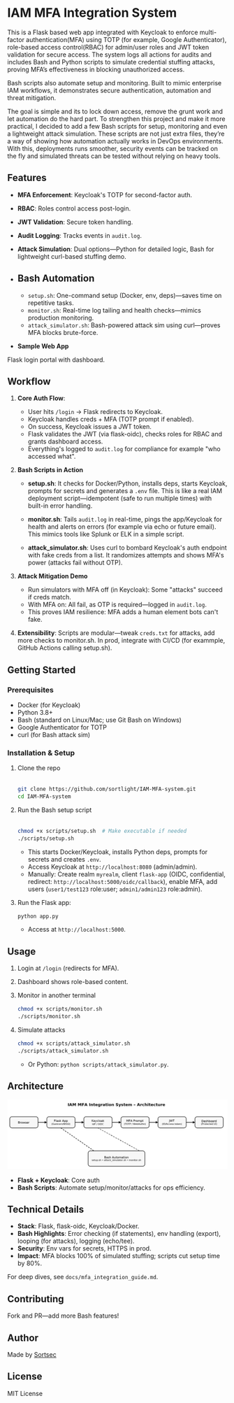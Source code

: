 # IAM MFA Integration System

This is a Flask based web app integrated with Keycloak to enforce multi-factor authentication(MFA) using TOTP (for example, Google Authenticator), role-based access control(RBAC) for admin/user roles and JWT token validation for secure access. The system logs all actions for audits and includes Bash and Python scripts to simulate credential stuffing attacks, proving MFA’s effectiveness in blocking unauthorized access. 

Bash scripts also automate setup and monitoring. Built to mimic enterprise IAM workflows, it demonstrates secure authentication, automation and threat mitigation. 


The goal is simple and its to lock down access, remove the grunt work and let automation do the hard part.
To strengthen this project and make it more practical, I decided to add a few Bash scripts for setup, monitoring and even a lightweight attack simulation. These scripts are not just extra files, they’re a way of showing how automation actually works in DevOps environments. With this, deployments runs smoother, security events can be tracked on the fly and simulated threats can be tested without relying on heavy tools.

## Features

- **MFA Enforcement**: Keycloak's TOTP for second-factor auth.
- **RBAC**: Roles control access post-login.
- **JWT Validation**: Secure token handling.
- **Audit Logging**: Tracks events in `audit.log`.
- **Attack Simulation**: Dual options—Python for detailed logic, Bash for lightweight curl-based stuffing demo.

- ## Bash Automation
  - `setup.sh`: One-command setup (Docker, env, deps)—saves time on repetitive tasks.
  - `monitor.sh`: Real-time log tailing and health checks—mimics production monitoring.
  - `attack_simulator.sh`: Bash-powered attack sim using curl—proves MFA blocks brute-force.

- **Sample Web App**

 Flask login portal with dashboard.

## Workflow

1. **Core Auth Flow**:

   - User hits `/login` → Flask redirects to Keycloak.
   - Keycloak handles creds + MFA (TOTP prompt if enabled).
   - On success, Keycloak issues a JWT token.
   - Flask validates the JWT (via flask-oidc), checks roles for RBAC and grants dashboard access.
   - Everything's logged to `audit.log` for compliance for example  "who accessed what".

2. **Bash Scripts in Action** 

   - **setup.sh**: It checks for Docker/Python, installs deps, starts Keycloak, prompts for secrets and generates a `.env` file. This is like a real IAM deployment script—idempotent (safe to run multiple times) with built-in error handling. 

   - **monitor.sh**: Tails `audit.log` in real-time, pings the app/Keycloak for health and alerts on errors (for example via echo or future email). This mimics tools like Splunk or ELK in a simple script.

   - **attack_simulator.sh**: Uses curl to bombard Keycloak's auth endpoint with fake creds from a list. It randomizes attempts and shows MFA's power (attacks fail without OTP). 

3. **Attack Mitigation Demo**

   - Run simulators with MFA off (in Keycloak): Some "attacks" succeed if creds match.
   - With MFA on: All fail, as OTP is required—logged in `audit.log`.
   - This proves IAM resilience: MFA adds a human element bots can't fake.

4. **Extensibility**: Scripts are modular—tweak `creds.txt` for attacks, add more checks to monitor.sh. In prod, integrate with CI/CD (for exammple, GitHub Actions calling setup.sh).

## Getting Started

### Prerequisites

- Docker (for Keycloak)
- Python 3.8+
- Bash (standard on Linux/Mac; use Git Bash on Windows)
- Google Authenticator for TOTP
- curl (for Bash attack sim)

### Installation & Setup

1. Clone the repo

   ```bash

   git clone https://github.com/sortlight/IAM-MFA-system.git
   cd IAM-MFA-system

   ```

2. Run the Bash setup script

   ```bash

   chmod +x scripts/setup.sh  # Make executable if needed
   ./scripts/setup.sh

   ```
   - This starts Docker/Keycloak, installs Python deps, prompts for secrets and creates `.env`.
   - Access Keycloak at `http://localhost:8080` (admin/admin).
   - Manually: Create realm `myrealm`, client `flask-app` (OIDC, confidential, redirect: `http://localhost:5000/oidc/callback`), enable MFA, add users (`user1/test123` role:user; `admin1/admin123` role:admin).

3. Run the Flask app:

   ```bash
   python app.py
   ```
   - Access at `http://localhost:5000`.

## Usage

1. Login at `/login` (redirects for MFA).
2. Dashboard shows role-based content.
3. Monitor in another terminal

   ```bash
   chmod +x scripts/monitor.sh
   ./scripts/monitor.sh
   ```
4. Simulate attacks 

   ```bash
   chmod +x scripts/attack_simulator.sh
   ./scripts/attack_simulator.sh
   ```
   - Or Python: `python scripts/attack_simulator.py`.

## Architecture

![Architecture Diagram](docs/architecture_diagram.png)

- **Flask + Keycloak**: Core auth
- **Bash Scripts**: Automate setup/monitor/attacks for ops efficiency.

## Technical Details

- **Stack**: Flask, flask-oidc, Keycloak/Docker.
- **Bash Highlights**: Error checking (if statements), env handling (export), looping (for attacks), logging (echo/tee).
- **Security**: Env vars for secrets, HTTPS in prod.
- **Impact**: MFA blocks 100% of simulated stuffing; scripts cut setup time by 80%.

For deep dives, see `docs/mfa_integration_guide.md`.

## Contributing
Fork and PR—add more Bash features!

## Author

Made by [Sortsec](https://github.com/sortlight)

## License
MIT License

